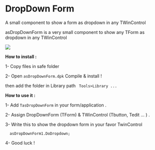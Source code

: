 # DropDown Form

A small component to show a form as dropdown in any TWinControl 



asDropDownForm is a very small component to show any TForm as dropdown in any TWinControl 


![](https://2.bp.blogspot.com/-QDcdJMBdpaY/WjHoyphRPWI/AAAAAAAAAXw/xntLSSNyJVgYCULH6USj60A0Kp4w2LzfgCLcBGAs/s1600/dd.gif)


**How to install :**

1- Copy files in safe folder

2- Open `asDropDownForm.dpk` Compile & install !
     
then add the folder in Library path
        `  Tools>Library ... `


**How to use it :**

1- Add `TasDropDownForm` in your form/application .

2- Assign DropDownForm (TForm) & TWinControl (Tbutton, Tedit ... ) .  

3- Write this to show the dropdown form in your favor TwinControl

`   asDropDownForm1.DoDropdown;   `

4- Good luck ! 




  

 
